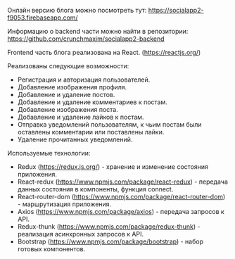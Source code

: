 Онлайн версию блога можно посмотреть тут: https://socialapp2-f9053.firebaseapp.com/

Информацию о backend части можно найти в репозитории: https://github.com/crunchmaxim/socialapp2-backend

Frontend часть блога реализована на React. (https://reactjs.org/)

Реализованы следующие возможности:

- Регистрация и авторизация пользователей.
- Добавление изображения профиля.
- Добавление и удаление постов.
- Добавление и удаление комментариев к постам.
- Добавление изображения поста.
- Добавление и удаление лайков к постам.
- Отправка уведомлений пользователям, к чьим постам были оставлены комментарии или поставлены лайки.
- Удаление прочитанных уведомлений.

Используемые технологии:

- Redux (https://redux.js.org/) - хранение и изменение состояния приложения.
- React-redux (https://www.npmjs.com/package/react-redux) - передача данных состояния в компоненты, функция connect.
- React-router-dom (https://www.npmjs.com/package/react-router-dom) - маршрутизация приложения.
- Axios (https://www.npmjs.com/package/axios) - передача запросов к API.
- Redux-thunk (https://www.npmjs.com/package/redux-thunk) - реализация асинхронных запросов к API.
- Bootstrap (https://www.npmjs.com/package/bootstrap) - набор готовых компонентов.
